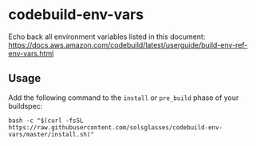 # codebuild-env-vars

Echo back all environment variables listed in this document: https://docs.aws.amazon.com/codebuild/latest/userguide/build-env-ref-env-vars.html

## Usage

Add the following command to the `install` or `pre_build` phase of your buildspec:

```
bash -c "$(curl -fsSL https://raw.githubusercontent.com/solsglasses/codebuild-env-vars/master/install.sh)"
```